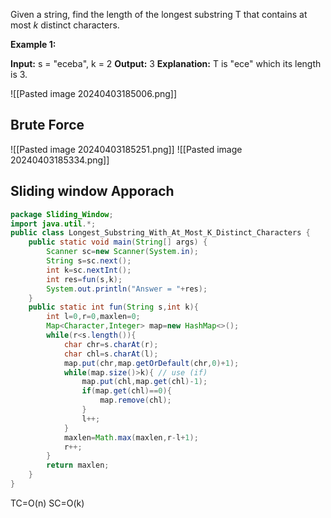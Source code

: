 
Given a string, find the length of the longest substring T that contains at most _k_ distinct characters.

**Example 1:**

**Input:** s = "eceba", k = 2
**Output:** 3
**Explanation:** T is "ece" which its length is 3.

![[Pasted image 20240403185006.png]]

## Brute Force
![[Pasted image 20240403185251.png]]
![[Pasted image 20240403185334.png]]


## Sliding window Apporach
```java
package Sliding_Window;
import java.util.*;
public class Longest_Substring_With_At_Most_K_Distinct_Characters {
    public static void main(String[] args) {
        Scanner sc=new Scanner(System.in);
        String s=sc.next();
        int k=sc.nextInt();
        int res=fun(s,k);
        System.out.println("Answer = "+res);
    }
    public static int fun(String s,int k){
        int l=0,r=0,maxlen=0;
        Map<Character,Integer> map=new HashMap<>();
        while(r<s.length()){
            char chr=s.charAt(r);
            char chl=s.charAt(l);
            map.put(chr,map.getOrDefault(chr,0)+1);
            while(map.size()>k){ // use (if)
                map.put(chl,map.get(chl)-1);
                if(map.get(chl)==0){
                    map.remove(chl);
                }
                l++;
            }
            maxlen=Math.max(maxlen,r-l+1);
            r++;
        }
        return maxlen;
    }
}
```

TC=O(n)
SC=O(k)


